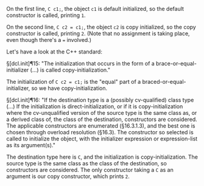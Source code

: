 On the first line, `C c1;`, the object `c1` is default initialized, so the default constructor is called, printing `1`.

On the second line,  `C c2 = c1;`, the object `c2` is copy initialized, so the copy constructor is called, printing `2`. (Note that no assignment is taking place, even though there's a `=` involved.)

Let's have a look at the C++ standard:

§[dcl.init]¶15:
"The initialization that occurs in the form of a brace-or-equal-initializer (...) is called copy-initialization."

The initialization of `C c2 = c1;` is the "equal" part of a braced-or-equal-initializer, so we have copy-initialization.

§[dcl.init]¶16:
"If the destination type is a (possibly cv-qualified) class type (...) If the initialization is direct-initialization, or if it is copy-initialization where the cv-unqualified version of the source type is the same class as, or a derived class of, the class of the destination, constructors are considered. The applicable constructors are enumerated (§16.3.1.3), and the best one is chosen through overload resolution (§16.3). The constructor so selected is called to initialize the object, with the initializer expression or expression-list as its argument(s)."

The destination type here is `C`, and the initialization is copy-initialization. The source type is the same class as the class of the destination, so constructors are considered. The only constructor taking a `C` as an argument is our copy constructor, which prints `2`.

